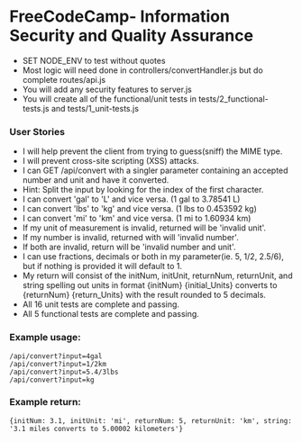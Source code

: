 # FreeCodeCamp- Information Security and Quality Assurance

* SET NODE_ENV to test without quotes
* Most logic will need done in controllers/convertHandler.js but do complete routes/api.js
* You will add any security features to server.js
* You will create all of the functional/unit tests in tests/2_functional-tests.js and tests/1_unit-tests.js


### User Stories

* I will help prevent the client from trying to guess(sniff) the MIME type.
* I will prevent cross-site scripting (XSS) attacks.
* I can GET /api/convert with a singler parameter containing an accepted number and unit and have it converted.
* Hint: Split the input by looking for the index of the first character.
* I can convert 'gal' to 'L' and vice versa. (1 gal to 3.78541 L)
* I can convert 'lbs' to 'kg' and vice versa. (1 lbs to 0.453592 kg)
* I can convert 'mi' to 'km' and vice versa. (1 mi to 1.60934 km)
* If my unit of measurement is invalid, returned will be 'invalid unit'.
* If my number is invalid, returned with will 'invalid number'.
* If both are invalid, return will be 'invalid number and unit'.
* I can use fractions, decimals or both in my parameter(ie. 5, 1/2, 2.5/6), but if nothing is provided it will default to 1.
* My return will consist of the initNum, initUnit, returnNum, returnUnit, and string spelling out units in format {initNum} {initial_Units} converts to {returnNum} {return_Units} with the result rounded to 5 decimals.
* All 16 unit tests are complete and passing.
* All 5 functional tests are complete and passing.


### Example usage:
```
/api/convert?input=4gal
/api/convert?input=1/2km
/api/convert?input=5.4/3lbs
/api/convert?input=kg
```
### Example return:

```
{initNum: 3.1, initUnit: 'mi', returnNum: 5, returnUnit: 'km', string: '3.1 miles converts to 5.00002 kilometers'}
```
